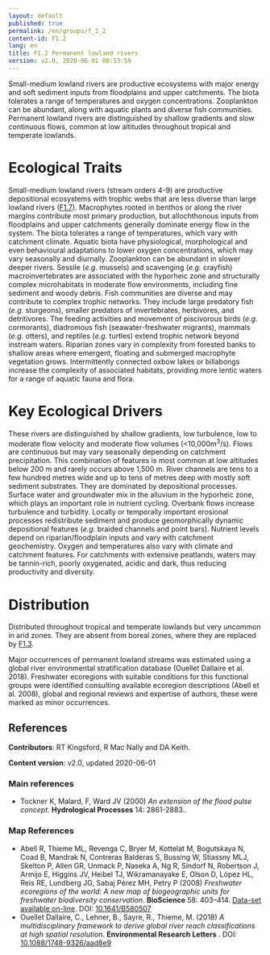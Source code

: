 ```yaml
---
layout: default
published: true
permalink: /en/groups/f_1_2
content-id: F1.2
lang: en
title: F1.2 Permanent lowland rivers
version: v2.0, 2020-06-01 08:53:59
---
```


Small-medium lowland rivers are productive ecosystems with major energy and soft sediment inputs from floodplains and upper catchments. The biota tolerates a range of temperatures and oxygen concentrations. Zooplankton can be abundant, along with aquatic plants and diverse fish communities. Permanent lowland rivers are distinguished by shallow gradients and slow continuous flows, common at low altitudes throughout tropical and temperate lowlands.

# Ecological Traits

Small-medium lowland rivers (stream orders 4-9) are productive depositional ecosystems with trophic webs that are less diverse than large lowland rivers ([F1.7](/explore/groups/F1.7)). Macrophytes rooted in benthos or along the river margins contribute most primary production, but allochthonous inputs from floodplains and upper catchments generally dominate energy flow in the system. The biota tolerates a range of temperatures, which  vary with catchment climate. Aquatic biota have physiological, morphological and even behavioural adaptations to lower oxygen concentrations, which may vary seasonally and diurnally. Zooplankton can be abundant in slower deeper rivers. Sessile (<i>e.g.</i> mussels) and scavenging (<i>e.g.</i> crayfish) macroinvertebrates are associated with the hyporheic zone and structurally complex microhabitats in moderate flow environments, including fine sediment and woody debris. Fish communities are diverse and may contribute to complex trophic networks. They include large predatory fish (<i>e.g.</i> sturgeons), smaller predators of invertebrates, herbivores, and detritivores. The feeding activities and movement of piscivorous birds (<i>e.g.</i> cormorants), diadromous fish (seawater-freshwater migrants), mammals (<i>e.g.</i> otters), and reptiles (<i>e.g.</i> turtles) extend trophic network beyond instream waters. Riparian zones vary in complexity from forested banks to shallow areas where emergent, floating and submerged macrophyte vegetation grows. Intermittently connected oxbow lakes or billabongs increase the complexity of associated habitats, providing more lentic waters for a range of aquatic fauna and flora.

# Key Ecological Drivers

These rivers are distinguished by shallow gradients, low turbulence, low to moderate flow velocity and moderate flow volumes (<10,000m<sup>3</sup>/s). Flows are continuous but may vary seasonally depending on catchment precipitation. This combination of features is most common at low altitudes below 200 m and rarely occurs above 1,500 m. River channels are tens to a few hundred metres wide and up to tens of metres deep with mostly soft sediment substrates. They are dominated by depositional processes. Surface water and groundwater mix in the alluvium in the hyporheic zone, which plays an important role in nutrient cycling. Overbank flows increase turbulence and turbidity. Locally or temporally important erosional processes redistribute sediment and produce geomorphically dynamic depositional features (<i>e.g.</i> braided channels and point bars). Nutrient levels depend on riparian/floodplain inputs and vary with catchment geochemistry. Oxygen and temperatures also vary with climate and catchment features. For catchments with extensive peatlands, waters may be tannin-rich, poorly oxygenated, acidic and dark, thus reducing productivity and diversity.

# Distribution

Distributed throughout tropical and temperate lowlands but very uncommon in arid zones. They are absent from boreal zones, where they are replaced by [F1.3](/explore/groups/F1.3).

Major occurrences of permanent lowland streams was estimated using a global river environmental stratification database (Ouellet Dallaire et al. 2018). Freshwater ecoregions with suitable conditions for this functional groups were identified  consulting available ecoregion descriptions (Abell et al. 2008), global and regional reviews and expertise of authors, these were marked as minor occurrences.

## References

**Contributors**: RT Kingsford, R Mac Nally and DA Keith.

**Content version**: v2.0, updated 2020-06-01

### Main references
* Tockner K, Malard, F, Ward JV  (2000) *An extension of the flood pulse concept*. **Hydrological Processes**  14: 2861-2883..

### Map References
* Abell R, Thieme ML, Revenga C, Bryer M, Kottelat M, Bogutskaya N, Coad B, Mandrak N, Contreras Balderas S, Bussing W, Stiassny MLJ, Skelton P, Allen GR, Unmack P, Naseka A, Ng R, Sindorf N, Robertson J, Armijo E, Higgins JV, Heibel TJ, Wikramanayake E, Olson D, López HL, Reis RE, Lundberg JG, Sabaj Pérez MH, Petry P  (2008) *Freshwater ecoregions of the world: A new map of biogeographic units for freshwater biodiversity conservation*. **BioScience** 58: 403–414. [Data-set available on-line](http://www.feow.org). DOI: [10.1641/B580507](http://doi.org/10.1641/B580507)
* Ouellet Dallaire, C., Lehner, B., Sayre, R., Thieme, M.  (2018) *A multidisciplinary framework to derive global river reach classifications at high spatial resolution*. **Environmental Research Letters** . DOI: [10.1088/1748-9326/aad8e9](http://doi.org/10.1088/1748-9326/aad8e9)

